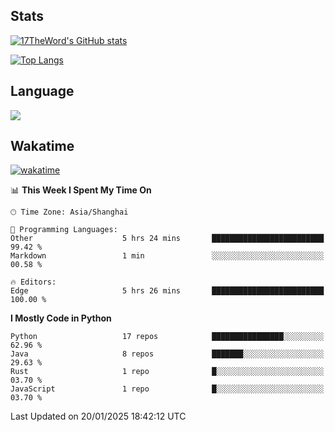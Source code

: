 ## Stats

[![17TheWord's GitHub stats](https://github-readme-stats.vercel.app/api?username=17TheWord&count_private=true&show_icons=true)](https://github.com/anuraghazra/github-readme-stats)

[![Top Langs](https://github-readme-stats.vercel.app/api/top-langs/?username=17TheWord&layout=compact&hide=html)](https://github.com/anuraghazra/github-readme-stats)

## Language

<img align="center" src="https://github-readme-stats-theword.vercel.app/api/wakatime?username=559772f0-9c03-4114-9e11-1b4b8b998e10&layout=compact&theme=dracula&hide_border=true">

## Wakatime

[![wakatime](https://wakatime.com/badge/user/559772f0-9c03-4114-9e11-1b4b8b998e10.svg)](https://wakatime.com/@559772f0-9c03-4114-9e11-1b4b8b998e10)

<!--START_SECTION:waka-->
📊 **This Week I Spent My Time On** 

```text
🕑︎ Time Zone: Asia/Shanghai

💬 Programming Languages: 
Other                    5 hrs 24 mins       █████████████████████████   99.42 % 
Markdown                 1 min               ░░░░░░░░░░░░░░░░░░░░░░░░░   00.58 % 

🔥 Editors: 
Edge                     5 hrs 26 mins       █████████████████████████   100.00 % 
```

**I Mostly Code in Python** 

```text
Python                   17 repos            ████████████████░░░░░░░░░   62.96 % 
Java                     8 repos             ███████░░░░░░░░░░░░░░░░░░   29.63 % 
Rust                     1 repo              █░░░░░░░░░░░░░░░░░░░░░░░░   03.70 % 
JavaScript               1 repo              █░░░░░░░░░░░░░░░░░░░░░░░░   03.70 % 
```




 Last Updated on 20/01/2025 18:42:12 UTC
<!--END_SECTION:waka-->
